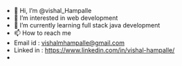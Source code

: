 - 👋 Hi, I’m @vishal_Hampalle
- 👀 I’m interested in web development
- 🌱 I’m currently learning full stack java development
- 📫 How to reach me 
- Email id : vishalmhampalle@gmail.com
- Linked in : https://www.linkedin.com/in/vishal-hampalle/
- 

<!---
vishalmH/vishalmH is a ✨ special ✨ repository because its `README.md` (this file) appears on your GitHub profile.
You can click the Preview link to take a look at your changes.
--->
